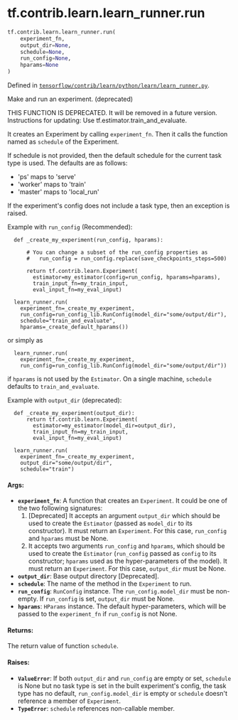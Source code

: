 <div itemscope itemtype="http://developers.google.com/ReferenceObject">
<meta itemprop="name" content="tf.contrib.learn.learn_runner.run" />
<meta itemprop="path" content="Stable" />
</div>

# tf.contrib.learn.learn_runner.run

``` python
tf.contrib.learn.learn_runner.run(
    experiment_fn,
    output_dir=None,
    schedule=None,
    run_config=None,
    hparams=None
)
```



Defined in [`tensorflow/contrib/learn/python/learn/learn_runner.py`](https://www.tensorflow.org/code/tensorflow/contrib/learn/python/learn/learn_runner.py).

Make and run an experiment. (deprecated)

THIS FUNCTION IS DEPRECATED. It will be removed in a future version.
Instructions for updating:
Use tf.estimator.train_and_evaluate.

It creates an Experiment by calling `experiment_fn`. Then it calls the
function named as `schedule` of the Experiment.

If schedule is not provided, then the default schedule for the current task
type is used. The defaults are as follows:

 * 'ps' maps to 'serve'
 * 'worker' maps to 'train'
 * 'master' maps to 'local_run'

If the experiment's config does not include a task type, then an exception
is raised.

Example with `run_config` (Recommended):
```
  def _create_my_experiment(run_config, hparams):

      # You can change a subset of the run_config properties as
      #   run_config = run_config.replace(save_checkpoints_steps=500)

      return tf.contrib.learn.Experiment(
        estimator=my_estimator(config=run_config, hparams=hparams),
        train_input_fn=my_train_input,
        eval_input_fn=my_eval_input)

  learn_runner.run(
    experiment_fn=_create_my_experiment,
    run_config=run_config_lib.RunConfig(model_dir="some/output/dir"),
    schedule="train_and_evaluate",
    hparams=_create_default_hparams())
```
or simply as
```
  learn_runner.run(
    experiment_fn=_create_my_experiment,
    run_config=run_config_lib.RunConfig(model_dir="some/output/dir"))
```
if `hparams` is not used by the `Estimator`. On a single machine, `schedule`
defaults to `train_and_evaluate`.

Example with `output_dir` (deprecated):
```
  def _create_my_experiment(output_dir):
      return tf.contrib.learn.Experiment(
        estimator=my_estimator(model_dir=output_dir),
        train_input_fn=my_train_input,
        eval_input_fn=my_eval_input)

  learn_runner.run(
    experiment_fn=_create_my_experiment,
    output_dir="some/output/dir",
    schedule="train")
```
#### Args:

* <b>`experiment_fn`</b>: A function that creates an `Experiment`. It could be one of
    the two following signatures:
    1) [Deprecated] It accepts an argument `output_dir` which should be used
    to create the `Estimator` (passed as `model_dir` to its constructor). It
    must return an `Experiment`. For this case, `run_config` and `hparams`
    must be None.
    2) It accepts two arguments `run_config` and `hparams`, which should be
    used to create the `Estimator` (`run_config` passed as `config` to its
    constructor; `hparams` used as the hyper-parameters of the model).
    It must return an `Experiment`. For this case, `output_dir` must be None.
* <b>`output_dir`</b>: Base output directory [Deprecated].
* <b>`schedule`</b>: The name of the method in the `Experiment` to run.
* <b>`run_config`</b>: `RunConfig` instance. The `run_config.model_dir` must be
    non-empty. If `run_config` is set, `output_dir` must be None.
* <b>`hparams`</b>: `HParams` instance. The default hyper-parameters, which will be
    passed to the `experiment_fn` if `run_config` is not None.


#### Returns:

The return value of function `schedule`.


#### Raises:

* <b>`ValueError`</b>: If both `output_dir` and `run_config` are empty or set,
    `schedule` is None but no task type is set in the built experiment's
    config, the task type has no default, `run_config.model_dir` is empty or
    `schedule` doesn't reference a member of `Experiment`.
* <b>`TypeError`</b>: `schedule` references non-callable member.